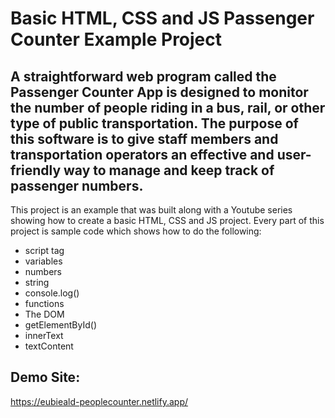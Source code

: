 # Basic HTML, CSS and JS Passenger Counter Example Project

## A straightforward web program called the Passenger Counter App is designed to monitor the number of people riding in a bus, rail, or other type of public transportation. The purpose of this software is to give staff members and transportation operators an effective and user-friendly way to manage and keep track of passenger numbers.


This project is an example that was built along with a Youtube series showing how to create a basic HTML, CSS and JS project. Every part of this project is sample code which shows how to do the following:

* script tag
* variables
* numbers
* string
* console.log()
* functions
* The DOM
* getElementById()
* innerText
* textContent


## Demo Site:
https://eubieald-peoplecounter.netlify.app/
